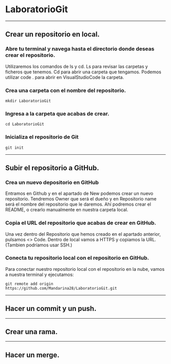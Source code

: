 # LaboratorioGit

---
## Crear un repositorio en local.

### Abre tu terminal y navega hasta el directorio donde deseas crear el repositorio. 
 
Utilizaremos los comandos de ls y cd.
    Ls para revisar las carpetas y ficheros que tenemos.
    Cd para abrir una carpeta que tengamos.
Podemos utilizar code . para abrir en VisualStudioCode la carpeta.

### Crea una carpeta con el nombre del repositorio.
```
mkdir LaboratorioGit
```
### Ingresa a la carpeta que acabas de crear.
```
cd LaboratorioGit
```
### Inicializa el repositorio de Git
```
git init
```
---
## Subir el repositorio a GitHub.

### Crea un nuevo depositorio en GitHub

Entramos en Github y en el apartado de New podemos crear un nuevo repositorio.
Tendremos Owner que será el dueño y en Repositorio name será el nombre del repositorio que le daremos.
Ahí podremos crear el README, o crearlo manualmente en nuestra carpeta local.

### Copia el URL del repositorio que acabas de crear en GitHub.

Una vez dentro del Repositorio que hemos creado en el apartado anterior, pulsamos  <> Code. 
Dentro de local vamos a HTTPS y copiamos la URL. (Tambien podríamos usar SSH.)

### Conecta tu repositorio local con el repositorio en GitHub.

Para conectar nuestro repositorio local con el repositorio en la nube, vamos a nuestra terminal y ejecutamos:

```
git remote add origin https://github.com/Mandarina28/LaboratorioGit.git
```
---
## Hacer un commit y un push.
---
## Crear una rama.
---
## Hacer un merge.

